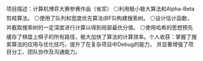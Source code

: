 项目描述：计算机博弈大赛参赛作品（省奖）
⚪利用极小极大算法和Alpha-Beta剪枝算法。
⚪使用了队列和宽度优先算法(BFS)构建搜索树。
⚪设计估计函数，并截取搜索树的一定深度进行计算以得到局部最优分值。
⚪使用哈希的思想预先缓存了棋盘上棋子的所有路径，极大加快了算法的计算效率。个人收获：掌握了搜索算法的应用与优化技巧，提升了在复杂项目中Debug的能力，
并显著增强了项目分工、团队协作及沟通能力。
